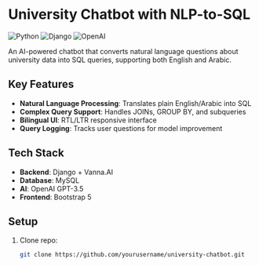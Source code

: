 # University Chatbot with NLP-to-SQL

![Python](https://img.shields.io/badge/Python-3.8+-blue)
![Django](https://img.shields.io/badge/Django-4.0+-green)
![OpenAI](https://img.shields.io/badge/OpenAI-GPT_3.5-purple)

An AI-powered chatbot that converts natural language questions about university data into SQL queries, supporting both English and Arabic.

## Key Features

- **Natural Language Processing**: Translates plain English/Arabic into SQL
- **Complex Query Support**: Handles JOINs, GROUP BY, and subqueries
- **Bilingual UI**: RTL/LTR responsive interface
- **Query Logging**: Tracks user questions for model improvement

## Tech Stack

- **Backend**: Django + Vanna.AI
- **Database**: MySQL
- **AI**: OpenAI GPT-3.5
- **Frontend**: Bootstrap 5

## Setup

1. Clone repo:
   ```bash
   git clone https://github.com/yourusername/university-chatbot.git